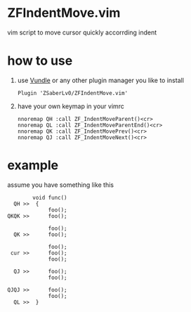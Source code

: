 # ZFIndentMove.vim

vim script to move cursor quickly accorrding indent


# how to use

1. use [Vundle](https://github.com/VundleVim/Vundle.vim) or any other plugin manager you like to install

    ```
    Plugin 'ZSaberLv0/ZFIndentMove.vim'
    ```

1. have your own keymap in your vimrc

    ```
    nnoremap QH :call ZF_IndentMoveParent()<cr>
    nnoremap QL :call ZF_IndentMoveParentEnd()<cr>
    nnoremap QK :call ZF_IndentMovePrev()<cr>
    nnoremap QJ :call ZF_IndentMoveNext()<cr>
    ```

# example

assume you have something like this

```
        void func()
  QH >>  {
             foo();
QKQK >>      foo();

             foo();
  QK >>      foo();

             foo();
 cur >>      foo();
             foo();

  QJ >>      foo();
             foo();

QJQJ >>      foo();
             foo();
  QL >>  }
```

